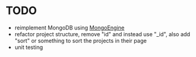 # TODO
- reimplement MongoDB using [MongoEngine](https://flask.palletsprojects.com/en/2.3.x/patterns/mongoengine/)
- refactor project structure, remove "id" and instead use "_id", also add "sort" or something to sort the projects in their page
- unit testing
